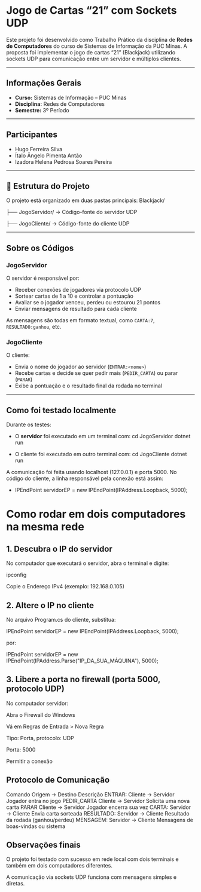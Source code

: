 # Jogo de Cartas “21” com Sockets UDP

Este projeto foi desenvolvido como Trabalho Prático da disciplina de **Redes de Computadores** do curso de Sistemas de Informação da PUC Minas. A proposta foi implementar o jogo de cartas “21” (Blackjack) utilizando sockets UDP para comunicação entre um servidor e múltiplos clientes.

---

## Informações Gerais

- **Curso:** Sistemas de Informação – PUC Minas  
- **Disciplina:** Redes de Computadores  
- **Semestre:** 3º Período  

---

## Participantes

- Hugo Ferreira Silva 
- Ítalo Ângelo Pimenta Antão  
- Izadora Helena Pedrosa Soares Pereira  

---

## 📁 Estrutura do Projeto

O projeto está organizado em duas pastas principais:
Blackjack/

├── JogoServidor/ → Código-fonte do servidor UDP

├── JogoCliente/ → Código-fonte do cliente UDP

---

## Sobre os Códigos

### JogoServidor

O servidor é responsável por:
- Receber conexões de jogadores via protocolo UDP
- Sortear cartas de 1 a 10 e controlar a pontuação
- Avaliar se o jogador venceu, perdeu ou estourou 21 pontos
- Enviar mensagens de resultado para cada cliente

As mensagens são todas em formato textual, como `CARTA:7`, `RESULTADO:ganhou`, etc.

### JogoCliente

O cliente:
- Envia o nome do jogador ao servidor (`ENTRAR:<nome>`)
- Recebe cartas e decide se quer pedir mais (`PEDIR_CARTA`) ou parar (`PARAR`)
- Exibe a pontuação e o resultado final da rodada no terminal

---

## Como foi testado localmente

Durante os testes:

- O **servidor** foi executado em um terminal com:
  cd JogoServidor
  dotnet run
  
- O cliente foi executado em outro terminal com:
  cd JogoCliente
  dotnet run
  
A comunicação foi feita usando localhost (127.0.0.1) e porta 5000.
No código do cliente, a linha responsável pela conexão está assim:

- IPEndPoint servidorEP = new IPEndPoint(IPAddress.Loopback, 5000);

# Como rodar em dois computadores na mesma rede

## 1. Descubra o IP do servidor
No computador que executará o servidor, abra o terminal e digite:

ipconfig

Copie o Endereço IPv4 (exemplo: 192.168.0.105)

## 2. Altere o IP no cliente
No arquivo Program.cs do cliente, substitua:

IPEndPoint servidorEP = new IPEndPoint(IPAddress.Loopback, 5000);

por:

IPEndPoint servidorEP = new IPEndPoint(IPAddress.Parse("IP_DA_SUA_MÁQUINA"), 5000);

## 3. Libere a porta no firewall (porta 5000, protocolo UDP)
No computador servidor:

Abra o Firewall do Windows

Vá em Regras de Entrada > Nova Regra

Tipo: Porta, protocolo: UDP

Porta: 5000

Permitir a conexão

## Protocolo de Comunicação

Comando	            Origem → Destino	    Descrição
ENTRAR:<nome>	      Cliente → Servidor	  Jogador entra no jogo
PEDIR_CARTA	        Cliente → Servidor	  Solicita uma nova carta
PARAR	              Cliente → Servidor	  Jogador encerra sua vez
CARTA:<valor>	      Servidor → Cliente	  Envia carta sorteada
RESULTADO:<status>	Servidor → Cliente	  Resultado da rodada (ganhou/perdeu)
MENSAGEM:<texto>	  Servidor → Cliente	  Mensagens de boas-vindas ou sistema

## Observações finais
O projeto foi testado com sucesso em rede local com dois terminais e também em dois computadores diferentes.

A comunicação via sockets UDP funciona com mensagens simples e diretas.







